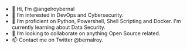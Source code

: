 - 👋 Hi, I’m @angelroybernal
- 👀 I’m interested in DevOps and Cybersecurity.
- 🌱 I’m proficient on Python, Powershell, Shell Scripting and Docker. I'm currently learning about Data Security.
- 💞️ I’m looking to collaborate on anything Open Source related.
- 📫 Contact me on Twitter @bernalroy.

<!---
angelroybernal/angelroybernal is a ✨ special ✨ repository because its `README.md` (this file) appears on your GitHub profile.
You can click the Preview link to take a look at your changes.
--->
